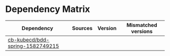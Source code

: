 # Dependency Matrix

Dependency | Sources | Version | Mismatched versions
---------- | ------- | ------- | -------------------
[cb-kubecd/bdd-spring-1582749215](https://github.com/cb-kubecd/bdd-spring-1582749215.git) |  | []() | 
